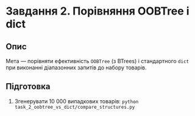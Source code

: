 # Завдання 2. Порівняння OOBTree і dict

## Опис

Мета — порівняти ефективність `OOBTree` (з BTrees) і стандартного `dict` при виконанні діапазонних запитів до набору товарів.

## Підготовка

1. Згенерувати 10 000 випадкових товарів:
`python task_2_oobtree_vs_dict/compare_structures.py`